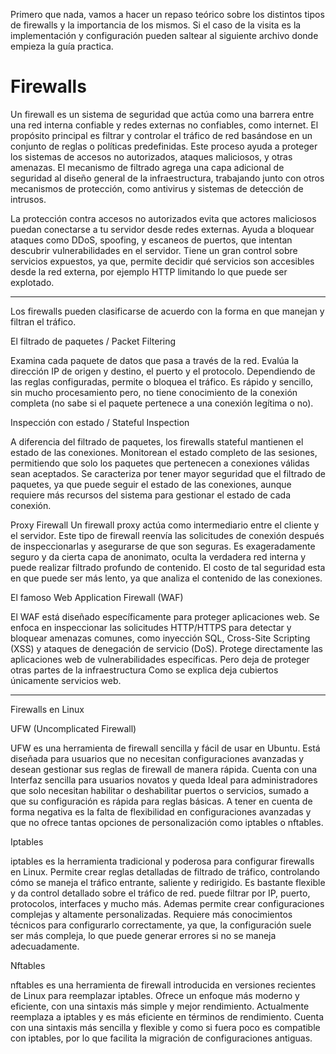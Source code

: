 
Primero que nada, vamos a hacer un repaso teórico sobre los distintos tipos de firewalls y la importancia de los mismos. Si el caso de la visita es la implementación y configuración pueden saltear al siguiente archivo donde empieza la guía practica. 

<h1> Firewalls </h1>

Un firewall es un sistema de seguridad que actúa como una barrera entre una red interna confiable y redes externas no confiables, como internet. El propósito principal es filtrar y controlar el tráfico de red basándose en un conjunto de reglas o políticas predefinidas. Este proceso ayuda a proteger los sistemas de accesos no autorizados, ataques maliciosos, y otras amenazas.
El mecanismo de filtrado agrega una capa adicional de seguridad al diseño general de la infraestructura, trabajando junto con otros mecanismos de protección, como antivirus y sistemas de detección de intrusos.

La protección contra accesos no autorizados evita que actores maliciosos puedan conectarse a tu servidor desde redes externas. Ayuda a bloquear ataques como DDoS, spoofing, y escaneos de puertos, que intentan descubrir vulnerabilidades en el servidor.
Tiene un gran control sobre servicios expuestos, ya que, permite decidir qué servicios son accesibles desde la red externa, por ejemplo HTTP limitando lo que puede ser explotado.
_______________________________________

Los firewalls pueden clasificarse de acuerdo con la forma en que manejan y filtran el tráfico.



El filtrado de paquetes / Packet Filtering

Examina cada paquete de datos que pasa a través de la red. Evalúa la dirección IP de origen y destino, el puerto y el protocolo. Dependiendo de las reglas configuradas, permite o bloquea el tráfico.
Es rápido y sencillo, sin mucho procesamiento pero, no tiene conocimiento de la conexión completa (no sabe si el paquete pertenece a una conexión legítima o no).




Inspección con estado / Stateful Inspection

A diferencia del filtrado de paquetes, los firewalls stateful mantienen el estado de las conexiones. Monitorean el estado completo de las sesiones, permitiendo que solo los paquetes que pertenecen a conexiones válidas sean aceptados.
Se caracteriza por tener mayor seguridad que el filtrado de paquetes, ya que puede seguir el estado de las conexiones, aunque requiere más recursos del sistema para gestionar el estado de cada conexión.




Proxy Firewall
Un firewall proxy actúa como intermediario entre el cliente y el servidor. Este tipo de firewall reenvía las solicitudes de conexión después de inspeccionarlas y asegurarse de que son seguras.
Es exageradamente seguro y da cierta capa de anonimato, oculta la verdadera red interna y puede realizar filtrado profundo de contenido. El costo de tal seguridad esta en que puede ser más lento, ya que analiza el contenido de las conexiones.




El famoso Web Application Firewall (WAF)

El WAF está diseñado específicamente para proteger aplicaciones web. Se enfoca en inspeccionar las solicitudes HTTP/HTTPS para detectar y bloquear amenazas comunes, como inyección SQL, Cross-Site Scripting (XSS) y ataques de denegación de servicio (DoS).
Protege directamente las aplicaciones web de vulnerabilidades específicas. Pero deja de proteger otras partes de la infraestructura
Como se explica deja cubiertos únicamente servicios web.
________________________________________



Firewalls en Linux

UFW (Uncomplicated Firewall)

UFW es una herramienta de firewall sencilla y fácil de usar en Ubuntu. Está diseñada para usuarios que no necesitan configuraciones avanzadas y desean gestionar sus reglas de firewall de manera rápida.
Cuenta con una Interfaz sencilla para usuarios novatos y queda Ideal para administradores que solo necesitan habilitar o deshabilitar puertos o servicios, sumado a que su configuración es rápida para reglas básicas.
A tener en cuenta de forma negativa  es la falta de flexibilidad en configuraciones avanzadas y que no ofrece tantas opciones de personalización como iptables o nftables.




Iptables

iptables es la herramienta tradicional y poderosa para configurar firewalls en Linux. Permite crear reglas detalladas de filtrado de tráfico, controlando cómo se maneja el tráfico entrante, saliente y redirigido.
Es bastante flexible  y da control detallado sobre el tráfico de red. puede filtrar por IP, puerto, protocolos, interfaces y mucho más. Ademas permite crear configuraciones complejas y altamente personalizadas. Requiere más conocimientos técnicos para configurarlo correctamente, ya que, la configuración suele ser más compleja, lo que puede generar errores si no se maneja adecuadamente.




Nftables

nftables es una herramienta de firewall introducida en versiones recientes de Linux para reemplazar iptables. Ofrece un enfoque más moderno y eficiente, con una sintaxis más simple y mejor rendimiento.
Actualmente reemplaza a iptables y es más eficiente en términos de rendimiento. Cuenta con una sintaxis más sencilla y flexible y como si fuera poco es compatible con iptables, por lo que facilita la migración de configuraciones antiguas.
